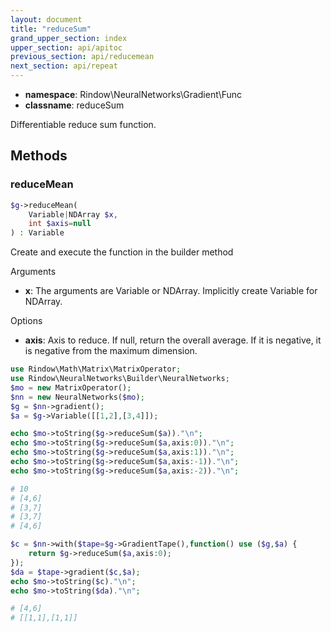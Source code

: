 ```yaml
---
layout: document
title: "reduceSum"
grand_upper_section: index
upper_section: api/apitoc
previous_section: api/reducemean
next_section: api/repeat
---
```


- **namespace**: Rindow\NeuralNetworks\Gradient\Func
- **classname**: reduceSum

Differentiable reduce sum function.

Methods
-------

### reduceMean
```php
$g->reduceMean(
    Variable|NDArray $x,
    int $axis=null
) : Variable
```
Create and execute the function in the builder method

Arguments

- **x**: The arguments are Variable or NDArray. Implicitly create Variable for NDArray.

Options

- **axis**: Axis to reduce. If null, return the overall average. If it is negative, it is negative from the maximum dimension.

```php
use Rindow\Math\Matrix\MatrixOperator;
use Rindow\NeuralNetworks\Builder\NeuralNetworks;
$mo = new MatrixOperator();
$nn = new NeuralNetworks($mo);
$g = $nn->gradient();
$a = $g->Variable([[1,2],[3,4]]);

echo $mo->toString($g->reduceSum($a))."\n";
echo $mo->toString($g->reduceSum($a,axis:0))."\n";
echo $mo->toString($g->reduceSum($a,axis:1))."\n";
echo $mo->toString($g->reduceSum($a,axis:-1))."\n";
echo $mo->toString($g->reduceSum($a,axis:-2))."\n";

# 10
# [4,6]
# [3,7]
# [3,7]
# [4,6]

$c = $nn->with($tape=$g->GradientTape(),function() use ($g,$a) {
    return $g->reduceSum($a,axis:0);
});
$da = $tape->gradient($c,$a);
echo $mo->toString($c)."\n";
echo $mo->toString($da)."\n";

# [4,6]
# [[1,1],[1,1]]

```
